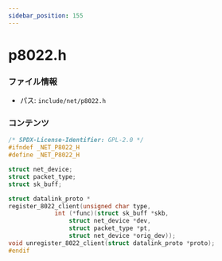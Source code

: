 ```yaml
---
sidebar_position: 155
---
```

# p8022.h

### ファイル情報

- パス: `include/net/p8022.h`

### コンテンツ

```h
/* SPDX-License-Identifier: GPL-2.0 */
#ifndef _NET_P8022_H
#define _NET_P8022_H

struct net_device;
struct packet_type;
struct sk_buff;

struct datalink_proto *
register_8022_client(unsigned char type,
		     int (*func)(struct sk_buff *skb,
				 struct net_device *dev,
				 struct packet_type *pt,
				 struct net_device *orig_dev));
void unregister_8022_client(struct datalink_proto *proto);
#endif

```
